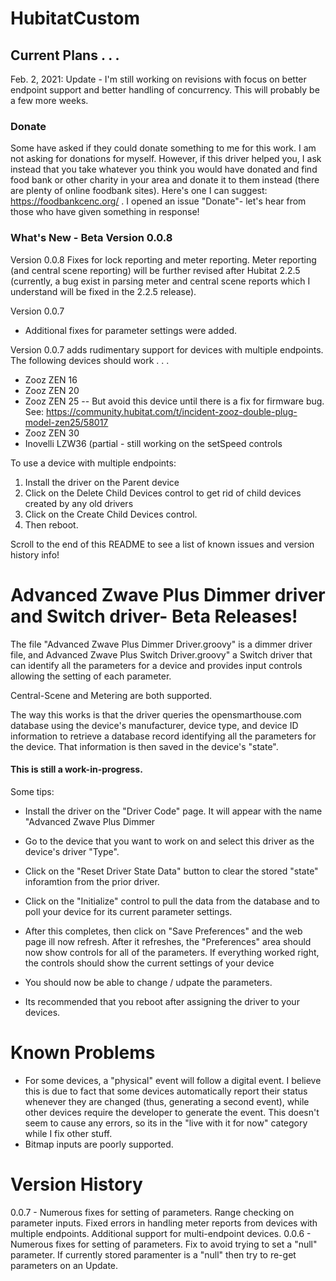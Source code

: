 # HubitatCustom

## Current Plans . . .
Feb. 2, 2021: Update - I'm still working on revisions with focus on better endpoint support and better handling of concurrency. This will probably be a few more weeks.

### Donate
Some have asked if they could donate something to me for this work.  I am not asking for donations for myself. However, if this driver helped you, I ask instead that you take whatever you think you would have donated and find food bank or other charity in your area and donate it to them instead (there are plenty of online foodbank sites). Here's one I can suggest: https://foodbankcenc.org/ . I opened an issue "Donate"- let's hear from those who have given something in response!

### What's New - Beta Version 0.0.8
Version 0.0.8
Fixes for lock reporting and meter reporting. Meter reporting (and central scene reporting) will be further revised after Hubitat 2.2.5 (currently, a bug exist in parsing meter and central scene reports which I understand will be fixed in the 2.2.5 release).

Version 0.0.7
- Additional fixes for parameter settings were added.

Version 0.0.7 adds rudimentary support for devices with multiple endpoints.  The following devices should work . . .
* Zooz ZEN 16
* Zooz ZEN 20 
* Zooz ZEN 25 -- But avoid this device until there is a fix for firmware bug. See: https://community.hubitat.com/t/incident-zooz-double-plug-model-zen25/58017
* Zooz ZEN 30
* Inovelli LZW36 (partial - still working on the setSpeed controls

To use a device with multiple endpoints:
1. Install the driver on the Parent device
2. Click on the Delete Child Devices control to get rid of child devices created by any old drivers
3. Click on the Create Child Devices control. 
4. Then reboot.


Scroll to the end of this README to see a list of known issues and version history info!

# Advanced Zwave Plus Dimmer driver  and Switch driver- Beta Releases!

The file "Advanced Zwave Plus Dimmer Driver.groovy" is a dimmer driver file, and Advanced Zwave Plus Switch Driver.groovy" a Switch driver that can identify all the parameters for a device and provides input controls allowing the setting of each parameter.

Central-Scene and Metering are both supported.

The way this works is that the driver queries the opensmarthouse.com database using the device's manufacturer, device type, and device ID information to retrieve a database record identifying all the parameters for the device. That information is then saved in the device's "state".

#### This is still a work-in-progress. 

Some tips:
* Install the driver on the "Driver Code" page. It will appear with the name "Advanced Zwave Plus Dimmer
* Go to the device that you want to work on and select this driver as the device's driver "Type".
* Click on the "Reset Driver State Data" button to clear the stored "state" inforamtion from the prior driver.
* Click on the "Initialize" control to pull the data from the database and to poll your device for its current parameter settings.
* After this completes, then click on "Save Preferences" and the web page ill now refresh. After it refreshes, the "Preferences" area should now show controls for all of the parameters.  If everything worked right, the controls should show the current settings of your device
* You should now be able to change / udpate the parameters.

* Its recommended that you reboot after assigning the driver to your devices.

# Known Problems
* For some devices, a "physical" event will follow a digital event. I believe this is due to fact that some devices automatically report their status whenever they are changed (thus, generating a second event), while other devices require the developer to generate the event.  This doesn't seem to cause any errors, so its in the "live with it for now" category while I fix other stuff.
* Bitmap inputs are poorly supported.

# Version History
0.0.7 - Numerous fixes for setting of parameters. Range checking on parameter inputs. Fixed errors in handling meter reports from devices with multiple endpoints. Additional support for multi-endpoint devices.
0.0.6 - Numerous fixes for setting of parameters. Fix to avoid trying to set a "null" parameter. If currently stored paramenter is a "null" then try to re-get parameters on an Update.



